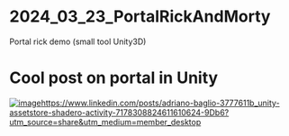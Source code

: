 # 2024_03_23_PortalRickAndMorty
Portal rick demo (small tool Unity3D)

# Cool post on portal in Unity

[![image](https://github.com/EloiStree/2024_03_23_PortalRickAndMorty/assets/20149493/c685ada8-76f8-4b06-b2fa-5af79dd541d4)](https://www.linkedin.com/posts/adriano-baglio-3777611b_unity-assetstore-shadero-activity-7178308824611610624-9Db6?utm_source=share&utm_medium=member_desktop)https://www.linkedin.com/posts/adriano-baglio-3777611b_unity-assetstore-shadero-activity-7178308824611610624-9Db6?utm_source=share&utm_medium=member_desktop
